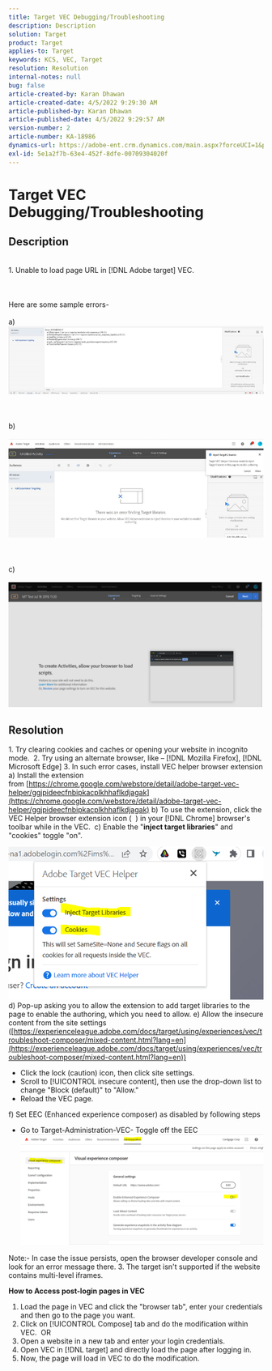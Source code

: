 ```yaml
---
title: Target VEC Debugging/Troubleshooting
description: Description
solution: Target
product: Target
applies-to: Target
keywords: KCS, VEC, Target
resolution: Resolution
internal-notes: null
bug: false
article-created-by: Karan Dhawan
article-created-date: 4/5/2022 9:29:30 AM
article-published-by: Karan Dhawan
article-published-date: 4/5/2022 9:29:57 AM
version-number: 2
article-number: KA-18986
dynamics-url: https://adobe-ent.crm.dynamics.com/main.aspx?forceUCI=1&pagetype=entityrecord&etn=knowledgearticle&id=ec1691de-c2b4-ec11-983f-000d3a5d0d73
exl-id: 5e1a2f7b-63e4-452f-8dfe-00709304020f
---
```

# Target VEC Debugging/Troubleshooting

## Description

<br>1. Unable to load page URL in [!DNL Adobe target] VEC. <br><br> <br><br>Here are some sample errors- <br><br>a) ![](assets/___f81691de-c2b4-ec11-983f-000d3a5d0d73___.png)<br><br> <br><br>b)<br><br>![](assets/___071791de-c2b4-ec11-983f-000d3a5d0d73___.png)<br><br> <br><br>c)<br><br>![](assets/___0a1791de-c2b4-ec11-983f-000d3a5d0d73___.png)<br>

## Resolution


1. Try clearing cookies and caches or opening your website in incognito mode. 
2. Try using an alternate browser, like – [!DNL Mozilla Firefox], [!DNL Microsoft Edge]
3. In such error cases, install VEC helper browser extension
a) Install the extension from [https://chrome.google.com/webstore/detail/adobe-target-vec-helper/ggjpideecfnbipkacplkhhaflkdjagak](https://chrome.google.com/webstore/detail/adobe-target-vec-helper/ggjpideecfnbipkacplkhhaflkdjagak)
b) To use the extension, click the VEC Helper browser extension icon (  ) in your [!DNL Chrome] browser's toolbar while in the VEC. 
c) Enable the "<b>inject target libraries</b>" and "cookies" toggle "on".

![](assets/92bf52bf-21ab-ec11-983f-000d3a349523.png)
d) Pop-up asking you to allow the extension to add target libraries to the page to enable the authoring, which you need to allow.
e) Allow the insecure content from the site settings ([https://experienceleague.adobe.com/docs/target/using/experiences/vec/troubleshoot-composer/mixed-content.html?lang=en](https://experienceleague.adobe.com/docs/target/using/experiences/vec/troubleshoot-composer/mixed-content.html?lang=en))

- Click the lock (caution) icon, then click site settings.
- Scroll to [!UICONTROL insecure content], then use the drop-down list to change "Block (default)" to "Allow."
- Reload the VEC page.


f) Set EEC (Enhanced experience composer) as disabled by following steps

- Go to Target-Administration-VEC- Toggle off the EEC![](assets/90fdfd56-26ab-ec11-983f-000d3a349523.png)


Note:- In case the issue persists, open the browser developer console and look for an error message there.
&#x200B;3. The target isn't supported if the website contains multi-level iframes. 


<b>How to Access post-login pages in VEC</b>
1. Load the page in VEC and click the "browser tab", enter your credentials and then go to the page you want. 
2. Click on [!UICONTROL Compose] tab and do the modification within VEC. 
OR
1. Open a website in a new tab and enter your login credentials.
2. Open VEC in [!DNL target] and directly load the page after logging in. 
3. Now, the page will load in VEC to do the modification.
